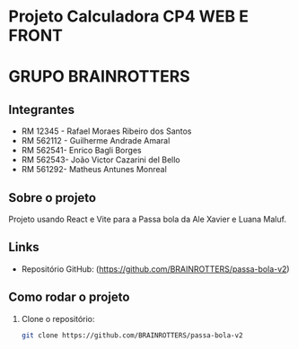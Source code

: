 
# Projeto Calculadora CP4 WEB E FRONT 
# GRUPO BRAINROTTERS

## Integrantes
- RM 12345 - Rafael Moraes Ribeiro dos Santos
- RM 562112 - Guilherme Andrade Amaral
- RM 562541- Enrico Bagli Borges
- RM 562543- João Victor Cazarini del Bello
- RM 561292- Matheus Antunes Monreal


## Sobre o projeto
Projeto usando React e Vite para a Passa bola da Ale Xavier e Luana Maluf.
## Links
- Repositório GitHub: (https://github.com/BRAINROTTERS/passa-bola-v2)


## Como rodar o projeto
1. Clone o repositório:
   ```bash
   git clone https://github.com/BRAINROTTERS/passa-bola-v2

